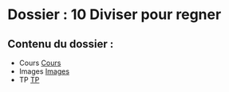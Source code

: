 # Dossier : 10 Diviser pour regner
 
 ## Contenu du dossier : 
- Cours [Cours](./Cours)
- Images [Images](./Images)
- TP [TP](./TP)
